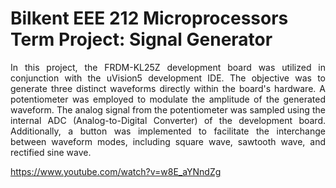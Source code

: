 <!-- Project Title -->
# Bilkent EEE 212 Microprocessors Term Project: Signal Generator

<!-- Project Description -->
<div style="text-align: justify;">
    <p>In this project, the FRDM-KL25Z development board was utilized in conjunction with the uVision5 development IDE. The objective was to generate three distinct waveforms directly within the board's hardware. A potentiometer was employed to modulate the amplitude of the generated waveform. The analog signal from the potentiometer was sampled using the internal ADC (Analog-to-Digital Converter) of the development board. Additionally, a button was implemented to facilitate the interchange between waveform modes, including square wave, sawtooth wave, and rectified sine wave.</p>
</div>

https://www.youtube.com/watch?v=w8E_aYNndZg
